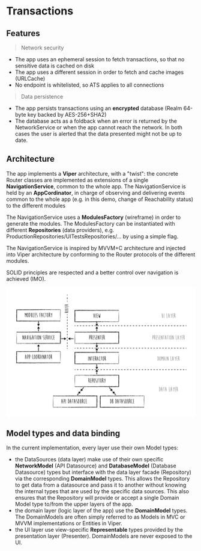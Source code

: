 # Transactions
## Features


> Network security

 - The app uses an ephemeral session to fetch transactions, so that no sensitive data is cached on disk
 - The app uses a different session in order to fetch and cache images (URLCache)
 - No endpoint is whitelisted, so ATS applies to all connections
 
 > Data persistence
 >
 - The app persists transactions using an **encrypted** database (Realm 64-byte key backed by AES-256+SHA2)
 - The database acts as a foldback when an error is returned by the NetworkService or when the app cannot reach the network. In both cases the user is alerted that the data presented might not be up to date.

 ## Architecture
 >
 The app implements a **Viper** architecture, with a "twist": the concrete Router classes are implemented as extensions of a single **NavigationService**, common to the whole app. The NavigationService is held by an **AppCordinator**, in charge of observing and delivering events common to the whole app (e.g. in this demo, change of Reachability status) to the different modules

 The NavigationService uses a **ModulesFactory** (wireframe) in order to generate the modules. The ModulesFactory can be instantiated with different **Repositories** (data providers), e.g. ProductionRepositories/UITestsRepositories/... by using a simple flag.

The NavigationService is inspired by MVVM+C architecture and injected into  Viper architecture by conforming to the  Router protocols of the different modules.

SOLID principles are respected and a better control over navigation is achieved (IMO).

![](githubResources/architecture.jpg)

## Model types and data binding

 In the current implementation, every layer use their own Model types:
 - the DataSources (data layer) make use of their own specific **NetworkModel** (API Datasource) and **DatabaseModel** (Database Datasource) types but interface with the data layer facade (Repository) via the corresponding **DomainModel** types. 
 This allows the Repository to get data from a datasource and pass it to another without knowing the internal types that are used by the specific data sources.
This also ensures that the Repository will provide or accept a single Domain Model type to/from the upper layers of the app.
 - the domain layer (logic layer of the app) use the **DomainModel** types. The DomainModels are often simply referred to as Models in MVC or MVVM implementations or Entities in Viper.
 - the UI layer use view-specific **Representable** types provided by the presentation layer (Presenter). DomainModels are never exposed to the UI. 

